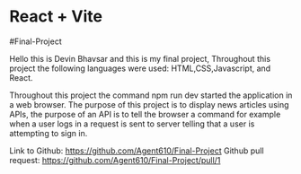 # React + Vite

#Final-Project

Hello this is Devin Bhavsar and this is my final project,
Throughout this project the following languages were used: HTML,CSS,Javascript, and React.

Throughout this project the command npm run dev started the application in a web browser.
The purpose of this project is to display news articles using APIs, the purpose of an API is to tell the browser a command for example when a user logs in a request is sent to server telling that a user is attempting to sign in.

Link to Github:
https://github.com/Agent610/Final-Project
Github pull request:
https://github.com/Agent610/Final-Project/pull/1
